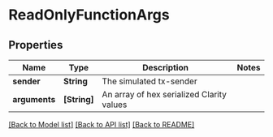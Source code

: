 # ReadOnlyFunctionArgs

## Properties
Name | Type | Description | Notes
------------ | ------------- | ------------- | -------------
**sender** | **String** | The simulated tx-sender | 
**arguments** | **[String]** | An array of hex serialized Clarity values | 

[[Back to Model list]](../README.md#documentation-for-models) [[Back to API list]](../README.md#documentation-for-api-endpoints) [[Back to README]](../README.md)


